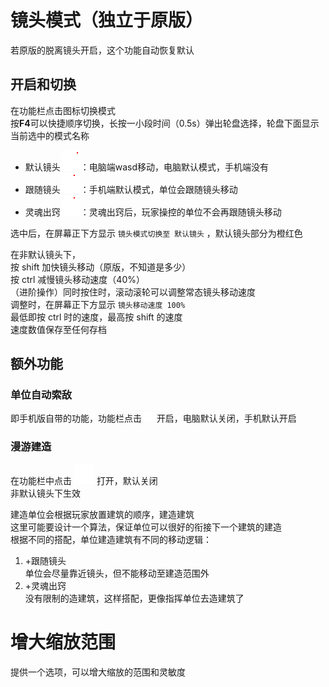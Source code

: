 # 镜头模式（独立于原版）
若原版的脱离镜头开启，这个功能自动恢复默认
## 开启和切换
在功能栏点击图标切换模式  
按**F4**可以快捷顺序切换，长按一小段时间（0.5s）弹出轮盘选择，轮盘下面显示当前选中的模式名称
- 默认镜头![alt text](图/defaultCamera.png)：电脑端wasd移动，电脑默认模式，手机端没有
- 跟随镜头![alt text](图/followCamera.png)：手机端默认模式，单位会跟随镜头移动
- 灵魂出窍![alt text](图/soulEscape.png)：灵魂出窍后，玩家操控的单位不会再跟随镜头移动

选中后，在屏幕正下方显示 `镜头模式切换至 默认镜头` ，默认镜头部分为橙红色  

在非默认镜头下，  
按 shift 加快镜头移动（原版，不知道是多少）   
按 ctrl 减慢镜头移动速度（40%）  
（进阶操作）同时按住时，滚动滚轮可以调整常态镜头移动速度  
调整时，在屏幕正下方显示 `镜头移动速度 100%`  
最低即按 ctrl 时的速度，最高按 shift 的速度  
速度数值保存至任何存档


## 额外功能
### 单位自动索敌
即手机版自带的功能，功能栏点击 ![alt text](图/target.png) 开启，电脑默认关闭，手机默认开启
### 漫游建造
在功能栏中点击 ![alt text](图/nomadicBuilding.png) 打开，默认关闭  
非默认镜头下生效  

建造单位会根据玩家放置建筑的顺序，建造建筑   
这里可能要设计一个算法，保证单位可以很好的衔接下一个建筑的建造  
根据不同的搭配，单位建造建筑有不同的移动逻辑：
1. +跟随镜头  
单位会尽量靠近镜头，但不能移动至建造范围外  
2. +灵魂出窍  
没有限制的造建筑，这样搭配，更像指挥单位去造建筑了 

# 增大缩放范围
提供一个选项，可以增大缩放的范围和灵敏度